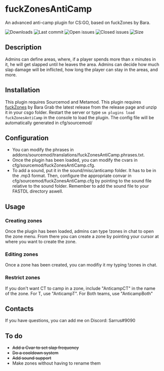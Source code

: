 # fuckZonesAntiCamp
An advanced anti-camp plugin for CS:GO, based on fuckZones by Bara.

![Downloads](https://img.shields.io/github/downloads/Sarrus1/fuckZonesAntiCamp/total) ![Last commit](https://img.shields.io/github/last-commit/Sarrus1/fuckZonesAntiCamp "Last commit") ![Open issues](https://img.shields.io/github/issues/Sarrus1/fuckZonesAntiCamp "Open Issues") ![Closed issues](https://img.shields.io/github/issues-closed/Sarrus1/fuckZonesAntiCamp "Closed Issues") ![Size](https://img.shields.io/github/repo-size/Sarrus1/fuckZonesAntiCamp "Size")

## Description ##
Admins can define areas, where, if a player spends more than x minutes in it, he will get slapped until he leaves the area.
Admins can decide how much slap damage will be inflicted, how long the player can stay in the areas, and more.

## Installation ##
This plugin requires Sourcemod and Metamod.
This plugin requires [fuckZones](https://forums.alliedmods.net/showthread.php?t=328422) by Bara
Grab the latest release from the release page and unzip it in your csgo folder.
Restart the server or type `sm plugins load fuckZonesAntiCamp` in the console to load the plugin.
The config file will be automatically generated in cfg/sourcemod/

## Configuration ##
- You can modify the phrases in addons/sourcemod/translations/fuckZonesAntiCamp.phrases.txt.
- Once the plugin has been loaded, you can modify the cvars in cfg/sourcemod/fuckZonesAntiCamp.cfg.
- To add a sound, put it in the sound/misc/anticamp folder. It has to be in the .mp3 format. Then, configure the appropriate convar in cfg/sourcemod/fuckZonesAntiCamp.cfg by pointing to the sound file relative to the sound folder. Remember to add the sound file to your FASTDL directory aswell.

## Usage ##
### Creating zones ###
Once the plugin has been loaded, admins can type !zones in chat to open the zone menu. From there you can create a zone by pointing your cursor at where you want to create the zone.

### Editing zones ###
Once a zone has been created, you can modifiy it my typing !zones in chat.

### Restrict zones ###
If you don't want CT to camp in a zone, include "AnticampCT" in the name of the zone.
For T, use "AnticampT".
For Both teams, use "AnticampBoth"

## Contacts ##
If you have questions, you can add me on Discord: Sarrus#9090

## To do ##
- ~~Add a Cvar to set slap frequency~~
- ~~Do a cooldown system~~
- ~~Add sound support~~
- Make zones without having to rename them


